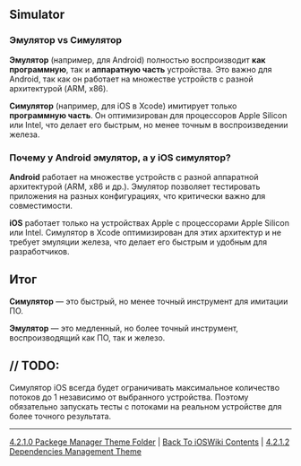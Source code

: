 ## Simulator

### Эмулятор vs Симулятор

**Эмулятор** (например, для Android) полностью воспроизводит **как программную**, так и **аппаратную часть** устройства. Это важно для Android, так как он работает на множестве устройств с разной архитектурой (ARM, x86).

**Симулятор** (например, для iOS в Xcode) имитирует только **программную часть**. Он оптимизирован для процессоров Apple Silicon или Intel, что делает его быстрым, но менее точным в воспроизведении железа.

### Почему у Android эмулятор, а у iOS симулятор?

**Android** работает на множестве устройств с разной аппаратной архитектурой (ARM, x86 и др.). Эмулятор позволяет тестировать приложения на разных конфигурациях, что критически важно для совместимости.

**iOS** работает только на устройствах Apple с процессорами Apple Silicon или Intel. Симулятор в Xcode оптимизирован для этих архитектур и не требует эмуляции железа, что делает его быстрым и удобным для разработчиков.

## Итог

**Симулятор** — это быстрый, но менее точный инструмент для имитации ПО.

**Эмулятор** — это медленный, но более точный инструмент, воспроизводящий как ПО, так и железо.

## // TODO:
Симулятор iOS всегда будет ограничивать максимальное количество потоков до 1 независимо от выбранного устройства. Поэтому обязательно запускать тесты с потоками на реальном устройстве для более точного результата.


---

[4.2.1.0 Packege Manager Theme Folder](./4.2.1.0%20PackageManager/) | [Back To iOSWiki Contents](https://github.com/eldaroid/iOSWiki) | [4.2.1.2 Dependencies Management Theme](./4.2.1.2%20DependenciesManagement.md)
